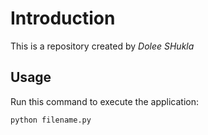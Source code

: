 # Introduction


This is a repository created by *Dolee SHukla*


## Usage


Run this command to execute the application:


`python filename.py`

 

```
